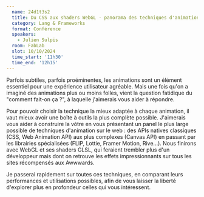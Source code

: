 ```yaml
---
  name: 24d1t3s2
  title: Du CSS aux shaders WebGL - panorama des techniques d'animation sur le web
  category: Lang & Frameworks
  format: Conférence
  speakers: 
    - Julien Sulpis
  room: FabLab
  slot: 10/10/2024
  time_start: '11h30'
  time_end: '12h15'
---
```

Parfois subtiles, parfois proéminentes, les animations sont un élément essentiel pour une expérience utilisateur agréable. Mais une fois qu'on a imaginé des animations plus ou moins folles, vient la question fatidique du "comment fait-on ça ?", à laquelle j'aimerais vous aider à répondre.

Pour pouvoir choisir la technique la mieux adaptée à chaque animation, il vaut mieux avoir une boîte à outils la plus complète possible. J'aimerais vous aider à construire la vôtre en vous présentant un panel le plus large possible de techniques d'animation sur le web : des APIs natives classiques (CSS, Web Animation API) aux plus complexes (Canvas API) en passant par les librairies spécialisées (FLIP, Lottie, Framer Motion, Rive...). Nous finirons avec WebGL et ses shaders GLSL, qui feraient trembler plus d'un développeur mais dont on retrouve les effets impressionnants sur tous les sites récompensés aux Awwwards.

Je passerai rapidement sur toutes ces techniques, en comparant leurs performances et utilisations possibles, afin de vous laisser la liberté d'explorer plus en profondeur celles qui vous intéressent.
